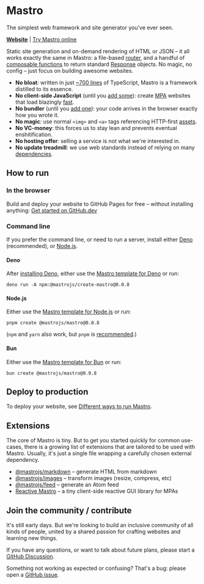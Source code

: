 # Mastro

The simplest web framework and site generator you've ever seen.

**[Website](https://mastrojs.github.io/)** | [Try Mastro online](https://github.dev/mastrojs/template-basic)

Static site generation and on-demand rendering of HTML or JSON – it all works exactly the same in Mastro: a file-based [router](https://mastrojs.github.io/guide/server-side-components-and-routing/#routing-and-page-handlers), and a handful of [composable functions](https://jsr.io/@mastrojs/mastro/doc) to return standard [Response](https://developer.mozilla.org/en-US/docs/Web/API/Response/Response) objects.
No magic, no config – just focus on building awesome websites.

- **No bloat**: written in just [~700 lines](https://github.com/mastrojs/mastro/tree/main/src#readme) of TypeScript, Mastro is a framework distilled to its essence.
- **No client-side JavaScript** (until you [add some](https://mastrojs.github.io/guide/interactivity-with-javascript-in-the-browser/)): create [MPA](https://mastrojs.github.io/guide/client-side-vs-server-side-javascript-static-vs-ondemand-spa-vs-mpa/) websites that load blazingly [fast](https://mastrojs.github.io/#fast-for-everyone).
- **No bundler** (until you [add one](https://mastrojs.github.io/guide/bundling-assets-caching/)): your code arrives in the browser exactly how you wrote it.
- **No magic**: use normal `<img>` and `<a>` tags referencing HTTP-first [assets](https://mastrojs.github.io/guide/bundling-assets-caching/#transforming-images).
- **No VC-money**: this forces us to stay lean and prevents eventual enshitification.
- **No hosting offer**: selling a service is not what we're interested in.
- **No update treadmill**: we use web standards instead of relying on many [dependencies](https://jsr.io/@mastrojs/mastro/dependencies).


## How to run

### In the browser

Build and deploy your website to GitHub Pages for free – without installing anything: [Get started on GitHub.dev](https://github.dev/mastrojs/template-basic)

### Command line

If you prefer the command line, or need to run a server, install either [Deno](https://deno.com) (recommended), or [Node.js](https://nodejs.org).

#### Deno

After [installing Deno](https://docs.deno.com/runtime/getting_started/installation/), either use the [Mastro template for Deno](https://github.com/mastrojs/template-basic-deno) or run:

    deno run -A npm:@mastrojs/create-mastro@0.0.8

#### Node.js

Either use the [Mastro template for Node.js](https://github.com/mastrojs/template-basic-node) or run:

    pnpm create @mastrojs/mastro@0.0.8

(`npm` and `yarn` also work, but `pnpm` is [recommended](https://jsr.io/docs/npm-compatibility).)

#### Bun

Either use the [Mastro template for Bun](https://github.com/mastrojs/template-basic-bun) or run:

    bun create @mastrojs/mastro@0.0.8


## Deploy to production

To deploy your website, see [Different ways to run Mastro](https://mastrojs.github.io/guide/cli-install/#different-ways-to-run-mastro).


## Extensions

The core of Mastro is tiny. But to get you started quickly for common use-cases, there is a growing list of extensions that are tailored to be used with Mastro. Usually, it's just a single file wrapping a carefully chosen external dependency.

- [@mastrojs/markdown](https://github.com/mastrojs/markdown) – generate HTML from markdown
- [@mastrojs/images](https://github.com/mastrojs/images) – transform images (resize, compress, etc)
- [@mastrojs/feed](https://github.com/mastrojs/feed) – generate an Atom feed
- [Reactive Mastro](https://mastrojs.github.io/reactive/) – a tiny client-side reactive GUI library for MPAs


## Join the community / contribute

It's still early days. But we're looking to build an inclusive community of all kinds of people, united by a shared passion for crafting websites and learning new things.

If you have any questions, or want to talk about future plans, please start a [GitHub Discussion](https://github.com/mastrojs/mastro/discussions/).

Something not working as expected or confusing? That's a bug: please open a [GitHub issue](https://github.com/mastrojs/mastro/issues/).
